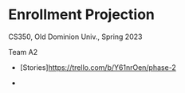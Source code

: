 # Enrollment Projection

CS350, Old Dominion Univ., Spring 2023

Team A2

* [Stories]https://trello.com/b/Y61nrOen/phase-2

* [Brainstorming]:https://docs.google.com/document/d/12wGsA-ocfiLk2TB0bIw5peoD3EormLtW-yA2Zr7wKzM/edit
